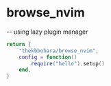# browse_nvim

-- using lazy plugin manager

```lua
return {
	"thekbbohara/browse_nvim",
	config = function()
		require("hello").setup()
	end,
}
```

